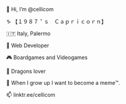 👋 Hi, I’m @cellicom

♑ 【１９８７＇ｓ　Ｃａｐｒｉｃｏｒｎ】

🇮🇹 Italy, Palermo

🔣 Web Developer 

🎮 Boardgames and Videogames 

🐉 Dragons lover 

🍅 When I grow up I want to become a meme™️.

📫 linktr.ee/cellicom
